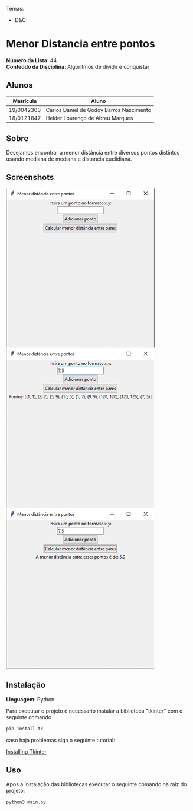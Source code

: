 Temas:
 - D&C
 
# Menor Distancia entre pontos

**Número da Lista**: 44<br>
**Conteúdo da Disciplina**: Algoritmos de dividir e conquistar<br>

## Alunos
|Matrícula | Aluno |
| -- | -- |
| 19/0042303  |  Carlos Daniel de Godoy Barros Nascimento |
| 18/0121847  |  Helder Lourenço de Abreu Marques |

## Sobre 
Desejamos encontrar a menor distância entre diversos pontos distintos usando mediana de mediana e distancia euclidiana.

## Screenshots
![Tela inicial do projeto](images/Tela_inicial.jpeg)
![Pontos inseridos](images/Pontos_inseridos.jpeg)
![Menor distância entre pontos encontrada](images/Menor_encontrado.jpeg)

## Instalação 
**Linguagem**: Python<br>

Para executar o projeto é necessario instalar a biblioteca "tkinter" com o seguinte comando

```bash 
pip install tk
```
caso haja problemas siga o seguinte tutorial:

<a href="https://www.tutorialspoint.com/how-to-install-tkinter-in-python" target=_blank>Installing Tkinter</a></h3>
## Uso 
Apos a instalação das bibliotecas executar o seguinte comando na raiz do projeto:

```bash 
python3 main.py
```




